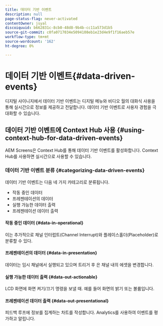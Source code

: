 ```yaml
---
title: 데이터 기반 이벤트
description: null
page-status-flag: never-activated
contentOwner: jsyal
discoiquuid: b662831c-8cb0-48d8-9b4b-cc11a573d1b5
source-git-commit: c0fa0717034e5094108eb1e23d4e9f1f16aeb57e
workflow-type: tm+mt
source-wordcount: '162'
ht-degree: 0%

---
```



# 데이터 기반 이벤트{#data-driven-events}

디지털 사이니지에서 데이터 기반 이벤트는 디지털 메뉴와 비디오 월의 대화식 사용을 통해 실시간으로 정보를 제공하고 전달합니다. 데이터 기반 이벤트로 사용자 경험을 극대화할 수 있습니다.

## 데이터 기반 이벤트에 Context Hub 사용 {#using-context-hub-for-data-driven-events}

AEM Screens은 Context Hub를 통해 데이터 기반 이벤트를 활성화합니다. Context Hub를 사용하면 실시간으로 사용할 수 있습니다.

### 데이터 기반 이벤트 분류 {#categorizing-data-driven-events}

데이터 기반 이벤트는 다음 네 가지 카테고리로 분류됩니다.

* 작동 중인 데이터
* 프레젠테이션의 데이터
* 실행 가능한 데이터 출력
* 프레젠테이션 데이터 출력

#### 작동 중인 데이터 {#data-in-operational}

이는 추가적으로 채널 인터럽트(Channel Interrupt)와 플레이스홀더(Placeholder)로 분류할 수 있다.

#### 프레젠테이션의 데이터 {#data-in-presentation}

데이터는 임시 채널에서 실행되고 있으며 트리거 후 은 채널 내의 에셋을 변경합니다.

#### 실행 가능한 데이터 출력 {#data-out-actionable}

LCD 화면에 화면 켜기/끄기 명령을 보낼 때. 예를 들어 화면의 밝기 또는 볼륨입니다.

#### 프레젠테이션 데이터 출력 {#data-out-presentational}

피드백 루프에 정보를 집계하는 차트를 작성합니다. Analytics를 사용하여 이벤트를 평가하고 알립니다.

